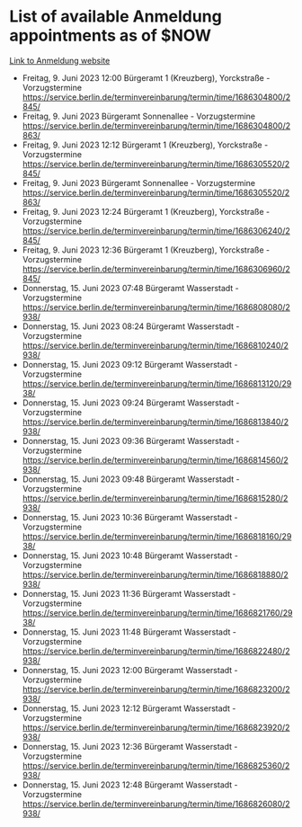 # List of available Anmeldung appointments as of $NOW
[Link to Anmeldung website](https://service.berlin.de/terminvereinbarung/termin/tag.php?termin=1&anliegen[]=120686&dienstleisterlist=122210,122217,327316,122219,327312,122227,327314,122231,327346,122243,327348,122254,122252,329742,122260,329745,122262,329748,122271,327278,122273,327274,122277,327276,330436,122280,327294,122282,327290,122284,327292,122291,327270,122285,327266,122286,327264,122296,327268,150230,329760,122297,327286,122294,327284,122312,329763,122314,329775,122304,327330,122311,327334,122309,327332,317869,122281,327352,122279,329772,122283,122276,327324,122274,327326,122267,329766,122246,327318,122251,327320,122257,327322,122208,327298,122226,327300&herkunft=http%3A%2F%2Fservice.berlin.de%2Fdienstleistung%2F120686%2F)
- Freitag, 9. Juni 2023 12:00 Bürgeramt 1 (Kreuzberg), Yorckstraße - Vorzugstermine https://service.berlin.de/terminvereinbarung/termin/time/1686304800/2845/
- Freitag, 9. Juni 2023  Bürgeramt Sonnenallee - Vorzugstermine https://service.berlin.de/terminvereinbarung/termin/time/1686304800/2863/
- Freitag, 9. Juni 2023 12:12 Bürgeramt 1 (Kreuzberg), Yorckstraße - Vorzugstermine https://service.berlin.de/terminvereinbarung/termin/time/1686305520/2845/
- Freitag, 9. Juni 2023  Bürgeramt Sonnenallee - Vorzugstermine https://service.berlin.de/terminvereinbarung/termin/time/1686305520/2863/
- Freitag, 9. Juni 2023 12:24 Bürgeramt 1 (Kreuzberg), Yorckstraße - Vorzugstermine https://service.berlin.de/terminvereinbarung/termin/time/1686306240/2845/
- Freitag, 9. Juni 2023 12:36 Bürgeramt 1 (Kreuzberg), Yorckstraße - Vorzugstermine https://service.berlin.de/terminvereinbarung/termin/time/1686306960/2845/
- Donnerstag, 15. Juni 2023 07:48 Bürgeramt Wasserstadt - Vorzugstermine https://service.berlin.de/terminvereinbarung/termin/time/1686808080/2938/
- Donnerstag, 15. Juni 2023 08:24 Bürgeramt Wasserstadt - Vorzugstermine https://service.berlin.de/terminvereinbarung/termin/time/1686810240/2938/
- Donnerstag, 15. Juni 2023 09:12 Bürgeramt Wasserstadt - Vorzugstermine https://service.berlin.de/terminvereinbarung/termin/time/1686813120/2938/
- Donnerstag, 15. Juni 2023 09:24 Bürgeramt Wasserstadt - Vorzugstermine https://service.berlin.de/terminvereinbarung/termin/time/1686813840/2938/
- Donnerstag, 15. Juni 2023 09:36 Bürgeramt Wasserstadt - Vorzugstermine https://service.berlin.de/terminvereinbarung/termin/time/1686814560/2938/
- Donnerstag, 15. Juni 2023 09:48 Bürgeramt Wasserstadt - Vorzugstermine https://service.berlin.de/terminvereinbarung/termin/time/1686815280/2938/
- Donnerstag, 15. Juni 2023 10:36 Bürgeramt Wasserstadt - Vorzugstermine https://service.berlin.de/terminvereinbarung/termin/time/1686818160/2938/
- Donnerstag, 15. Juni 2023 10:48 Bürgeramt Wasserstadt - Vorzugstermine https://service.berlin.de/terminvereinbarung/termin/time/1686818880/2938/
- Donnerstag, 15. Juni 2023 11:36 Bürgeramt Wasserstadt - Vorzugstermine https://service.berlin.de/terminvereinbarung/termin/time/1686821760/2938/
- Donnerstag, 15. Juni 2023 11:48 Bürgeramt Wasserstadt - Vorzugstermine https://service.berlin.de/terminvereinbarung/termin/time/1686822480/2938/
- Donnerstag, 15. Juni 2023 12:00 Bürgeramt Wasserstadt - Vorzugstermine https://service.berlin.de/terminvereinbarung/termin/time/1686823200/2938/
- Donnerstag, 15. Juni 2023 12:12 Bürgeramt Wasserstadt - Vorzugstermine https://service.berlin.de/terminvereinbarung/termin/time/1686823920/2938/
- Donnerstag, 15. Juni 2023 12:36 Bürgeramt Wasserstadt - Vorzugstermine https://service.berlin.de/terminvereinbarung/termin/time/1686825360/2938/
- Donnerstag, 15. Juni 2023 12:48 Bürgeramt Wasserstadt - Vorzugstermine https://service.berlin.de/terminvereinbarung/termin/time/1686826080/2938/
